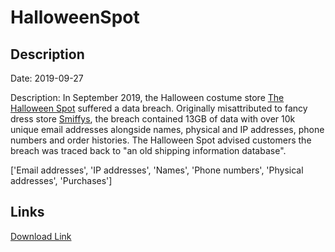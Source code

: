 # HalloweenSpot

## Description

Date: 2019-09-27

Description:
In September 2019, the Halloween costume store <a href="https://www.thehalloweenspot.com/" target="_blank" rel="noopener">The Halloween Spot</a> suffered a data breach. Originally misattributed to fancy dress store <a href="https://www.smiffys.com/" target="_blank" rel="noopener">Smiffys</a>, the breach contained 13GB of data with over 10k unique email addresses alongside names, physical and IP addresses, phone numbers and order histories. The Halloween Spot advised customers the breach was traced back to &quot;an old shipping information database&quot;.


['Email addresses', 'IP addresses', 'Names', 'Phone numbers', 'Physical addresses', 'Purchases']

## Links

[Download Link](https://link-to.net/1229997/566.5312088740637/dynamic/?r=dGhlaGFsbG93ZWVuc3BvdC5jb20=)